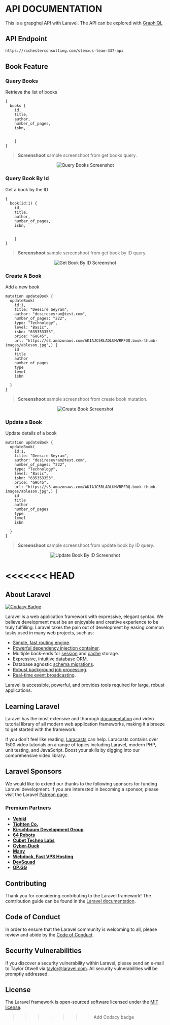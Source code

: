 
# API DOCUMENTATION

This is a grapghql API with Laravel. The API can be explored with [GraphiQL](https://www.electronjs.org/apps/graphiql)

## API Endpoint 

```bash
https://richesterconsulting.com/stemxus-team-337-api
```

## Book Feature

### Query Books
Retrieve the list of books

```
{
  books {
    id,
    title,
    author,
    number_of_pages,
    isbn,
   
    
    }
}
```

> **Screenshoot** sample screenshoot from get books query.

<div style="text-align:center">
  <img src="https://i.imgur.com/Qn9somb.png" alt="Query Books Screenshot">
</div>


### Query Book By Id
Get a book by the ID

```
{
  book(id:1) {
    id,
    title,
    author,
    number_of_pages,
    isbn,
   
    
    }
}
```

> **Screenshoot** sample screenshoot from get book by ID query.

<div style="text-align:center">
  <img src="https://i.imgur.com/pF9rMRk.png" alt="Get Book By ID Screenshot">
</div>


### Create A Book
Add a new book

```
mutation updateBook {
  updateBook(
    id:1,
    title: "Deesire Seyram",
    author: "desireseyram@test.com", 
    number_of_pages: "222", 
    type: "Technology",
    level: "Basic",
    isbn: "635353353",
  	price: "GHC45",
  	url: "https://s3.amazonaws.com/AKIAJC5RLADLUMVRPFDQ.book-thumb-images/ableson.jpg",) {
    id
    title
    author
    number_of_pages
    type
    level
    isbn
    
  }
}
```
> **Screenshoot** sample screenshoot from create book mutation.

<div style="text-align:center">
  <img src="https://i.imgur.com/tQRmBEM.png" alt="Create Book Screenshot">
</div>


### Update a Book
Update details of a book

```
mutation updateBook {
  updateBook(
    id:1,
    title: "Deesire Seyram",
    author: "desireseyram@test.com", 
    number_of_pages: "222", 
    type: "Technology",
    level: "Basic",
    isbn: "635353353",
  	price: "GHC45",
  	url: "https://s3.amazonaws.com/AKIAJC5RLADLUMVRPFDQ.book-thumb-images/ableson.jpg",) {
    id
    title
    author
    number_of_pages
    type
    level
    isbn
    
  }
}
```

> **Screenshoot** sample screenshoot from update book by ID query.

<div style="text-align:center">
  <img src="https://i.imgur.com/Q78XYBe.png" alt="Update Book By ID Screenshot">
</div>

<<<<<<< HEAD
=======
## About Laravel

[![Codacy Badge](https://api.codacy.com/project/badge/Grade/07cbec4939b54e418ea0d35aeafc4608)](https://app.codacy.com/gh/BuildForSDGCohort2/Team-337-Backend?utm_source=github.com&utm_medium=referral&utm_content=BuildForSDGCohort2/Team-337-Backend&utm_campaign=Badge_Grade_Settings)

Laravel is a web application framework with expressive, elegant syntax. We believe development must be an enjoyable and creative experience to be truly fulfilling. Laravel takes the pain out of development by easing common tasks used in many web projects, such as:

- [Simple, fast routing engine](https://laravel.com/docs/routing).
- [Powerful dependency injection container](https://laravel.com/docs/container).
- Multiple back-ends for [session](https://laravel.com/docs/session) and [cache](https://laravel.com/docs/cache) storage.
- Expressive, intuitive [database ORM](https://laravel.com/docs/eloquent).
- Database agnostic [schema migrations](https://laravel.com/docs/migrations).
- [Robust background job processing](https://laravel.com/docs/queues).
- [Real-time event broadcasting](https://laravel.com/docs/broadcasting).

Laravel is accessible, powerful, and provides tools required for large, robust applications.

## Learning Laravel

Laravel has the most extensive and thorough [documentation](https://laravel.com/docs) and video tutorial library of all modern web application frameworks, making it a breeze to get started with the framework.

If you don't feel like reading, [Laracasts](https://laracasts.com) can help. Laracasts contains over 1500 video tutorials on a range of topics including Laravel, modern PHP, unit testing, and JavaScript. Boost your skills by digging into our comprehensive video library.

## Laravel Sponsors

We would like to extend our thanks to the following sponsors for funding Laravel development. If you are interested in becoming a sponsor, please visit the Laravel [Patreon page](https://patreon.com/taylorotwell).

### Premium Partners

- **[Vehikl](https://vehikl.com/)**
- **[Tighten Co.](https://tighten.co)**
- **[Kirschbaum Development Group](https://kirschbaumdevelopment.com)**
- **[64 Robots](https://64robots.com)**
- **[Cubet Techno Labs](https://cubettech.com)**
- **[Cyber-Duck](https://cyber-duck.co.uk)**
- **[Many](https://www.many.co.uk)**
- **[Webdock, Fast VPS Hosting](https://www.webdock.io/en)**
- **[DevSquad](https://devsquad.com)**
- **[OP.GG](https://op.gg)**

## Contributing

Thank you for considering contributing to the Laravel framework! The contribution guide can be found in the [Laravel documentation](https://laravel.com/docs/contributions).

## Code of Conduct

In order to ensure that the Laravel community is welcoming to all, please review and abide by the [Code of Conduct](https://laravel.com/docs/contributions#code-of-conduct).

## Security Vulnerabilities

If you discover a security vulnerability within Laravel, please send an e-mail to Taylor Otwell via [taylor@laravel.com](mailto:taylor@laravel.com). All security vulnerabilities will be promptly addressed.

## License

The Laravel framework is open-sourced software licensed under the [MIT license](https://opensource.org/licenses/MIT).
>>>>>>> Add Codacy badge
